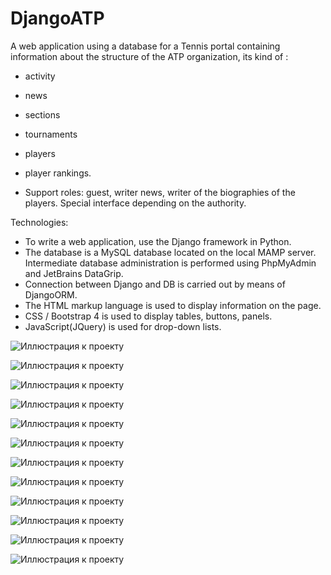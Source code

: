 # DjangoATP
A web application using a database for a Tennis portal containing information about the structure of the ATP organization, its kind of :
- activity
- news
- sections
- tournaments
- players
- player rankings. 

- Support roles: guest, writer news, writer of the biographies of the players. Special interface depending on the authority.

Technologies:
- To write a web application, use the Django framework in Python. 
- The database is a MySQL database located on the local MAMP server. Intermediate database administration is performed using PhpMyAdmin and JetBrains DataGrip.
- Connection between Django and DB is carried out by means of DjangoORM.
- The HTML markup language is used to display information on the page. 
- CSS / Bootstrap 4 is used to display tables, buttons, panels.
- JavaScript(JQuery) is used for drop-down lists.

![Иллюстрация к проекту](https://github.com/alextar04/DjangoATP/raw/master/app/ATP/ATPapplication/static//gitPicture1.png)

![Иллюстрация к проекту](https://github.com/alextar04/DjangoATP/raw/master/app/ATP/ATPapplication/static//gitPicture2.png)

![Иллюстрация к проекту](https://github.com/alextar04/DjangoATP/raw/master/app/ATP/ATPapplication/static//gitPicture3.png)

![Иллюстрация к проекту](https://github.com/alextar04/DjangoATP/raw/master/app/ATP/ATPapplication/static//gitPicture4.png)

![Иллюстрация к проекту](https://github.com/alextar04/DjangoATP/raw/master/app/ATP/ATPapplication/static//gitPicture5.png)

![Иллюстрация к проекту](https://github.com/alextar04/DjangoATP/raw/master/app/ATP/ATPapplication/static//gitPicture6.png)

![Иллюстрация к проекту](https://github.com/alextar04/DjangoATP/raw/master/app/ATP/ATPapplication/static//gitPicture7.png)

![Иллюстрация к проекту](https://github.com/alextar04/DjangoATP/raw/master/app/ATP/ATPapplication/static//gitPicture8.png)

![Иллюстрация к проекту](https://github.com/alextar04/DjangoATP/raw/master/app/ATP/ATPapplication/static//gitPicture9.png)

![Иллюстрация к проекту](https://github.com/alextar04/DjangoATP/raw/master/app/ATP/ATPapplication/static//gitPicture10.png)

![Иллюстрация к проекту](https://github.com/alextar04/DjangoATP/raw/master/app/ATP/ATPapplication/static//gitPicture11.png)

![Иллюстрация к проекту](https://github.com/alextar04/DjangoATP/raw/master/app/ATP/ATPapplication/static//gitPicture12.png)

